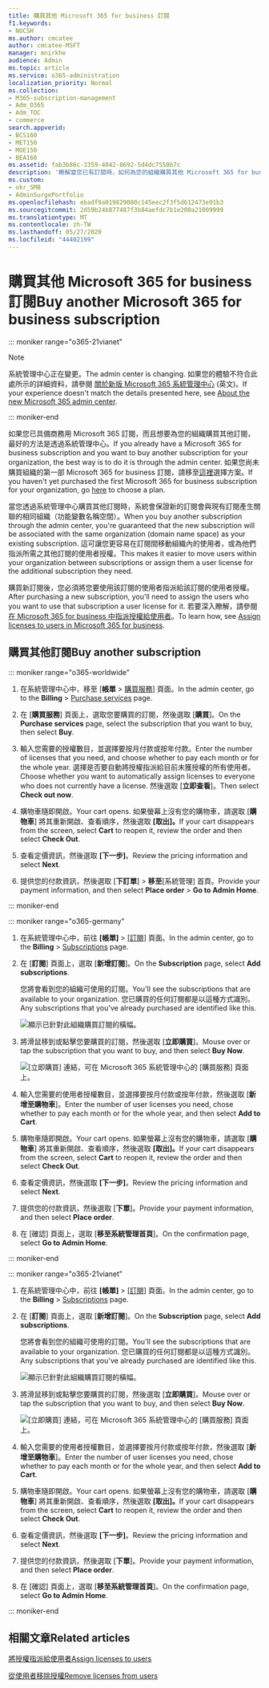 ```yaml
---
title: 購買其他 Microsoft 365 for business 訂閱
f1.keywords:
- NOCSH
ms.author: cmcatee
author: cmcatee-MSFT
manager: mnirkhe
audience: Admin
ms.topic: article
ms.service: o365-administration
localization_priority: Normal
ms.collection:
- M365-subscription-management
- Adm_O365
- Adm_TOC
- commerce
search.appverid:
- BCS160
- MET150
- MOE150
- BEA160
ms.assetid: fab3b86c-3359-4042-8692-5d4dc7550b7c
description: '瞭解當您已有訂閱時，如何為您的組織購買其他 Microsoft 365 for business 訂閱。 '
ms.custom:
- okr_SMB
- AdminSurgePortfolio
ms.openlocfilehash: ebadf9a019829080c145eec2f3f5d612473e91b3
ms.sourcegitcommit: 2d59b24b877487f3b84aefdc7b1e200a21009999
ms.translationtype: MT
ms.contentlocale: zh-TW
ms.lasthandoff: 05/27/2020
ms.locfileid: "44402199"
---
```

# <a name="buy-another-microsoft-365-for-business-subscription"></a><span data-ttu-id="8da74-103">購買其他 Microsoft 365 for business 訂閱</span><span class="sxs-lookup"><span data-stu-id="8da74-103">Buy another Microsoft 365 for business subscription</span></span>

::: moniker range="o365-21vianet"

> [!NOTE]
> <span data-ttu-id="8da74-104">系統管理中心正在變更。</span><span class="sxs-lookup"><span data-stu-id="8da74-104">The admin center is changing.</span></span> <span data-ttu-id="8da74-105">如果您的體驗不符合此處所示的詳細資料，請參閱 [關於新版 Microsoft 365 系統管理中心](https://docs.microsoft.com/microsoft-365/admin/microsoft-365-admin-center-preview?view=o365-21vianet) (英文)。</span><span class="sxs-lookup"><span data-stu-id="8da74-105">If your experience doesn't match the details presented here, see [About the new Microsoft 365 admin center](https://docs.microsoft.com/microsoft-365/admin/microsoft-365-admin-center-preview?view=o365-21vianet).</span></span>

::: moniker-end

<span data-ttu-id="8da74-106">如果您已具備商務用 Microsoft 365 訂閱，而且想要為您的組織購買其他訂閱，最好的方法是透過系統管理中心。</span><span class="sxs-lookup"><span data-stu-id="8da74-106">If you already have a Microsoft 365 for business subscription and you want to buy another subscription for your organization, the best way is to do it is through the admin center.</span></span> <span data-ttu-id="8da74-107">如果您尚未購買組織的第一部 Microsoft 365 for business 訂閱，請移至[這裡](https://products.office.com/business/compare-office-365-for-business-plans)選擇方案。</span><span class="sxs-lookup"><span data-stu-id="8da74-107">If you haven't yet purchased the first Microsoft 365 for business subscription for your organization, go [here](https://products.office.com/business/compare-office-365-for-business-plans) to choose a plan.</span></span>
  
<span data-ttu-id="8da74-108">當您透過系統管理中心購買其他訂閱時，系統會保證新的訂閱會與現有訂閱產生關聯的相同組織（功能變數名稱空間）。</span><span class="sxs-lookup"><span data-stu-id="8da74-108">When you buy another subscription through the admin center, you're guaranteed that the new subscription will be associated with the same organization (domain name space) as your existing subscription.</span></span> <span data-ttu-id="8da74-109">這可讓您更容易在訂閱間移動組織內的使用者，或為他們指派所需之其他訂閱的使用者授權。</span><span class="sxs-lookup"><span data-stu-id="8da74-109">This makes it easier to move users within your organization between subscriptions or assign them a user license for the additional subscription they need.</span></span>
  
<span data-ttu-id="8da74-110">購買新訂閱後，您必須將您要使用該訂閱的使用者指派給該訂閱的使用者授權。</span><span class="sxs-lookup"><span data-stu-id="8da74-110">After purchasing a new subscription, you'll need to assign the users who you want to use that subscription a user license for it.</span></span> <span data-ttu-id="8da74-111">若要深入瞭解，請參閱[在 Microsoft 365 for business 中指派授權給使用者](../admin/manage/assign-licenses-to-users.md)。</span><span class="sxs-lookup"><span data-stu-id="8da74-111">To learn how, see [Assign licenses to users in Microsoft 365 for business](../admin/manage/assign-licenses-to-users.md).</span></span>
  
## <a name="buy-another-subscription"></a><span data-ttu-id="8da74-112">購買其他訂閱</span><span class="sxs-lookup"><span data-stu-id="8da74-112">Buy another subscription</span></span>

::: moniker range="o365-worldwide"


1. <span data-ttu-id="8da74-113">在系統管理中心中，移至 [**帳單** \> <a href="https://go.microsoft.com/fwlink/p/?linkid=868433" target="_blank">購買服務</a>] 頁面。</span><span class="sxs-lookup"><span data-stu-id="8da74-113">In the admin center, go to the **Billing** \> <a href="https://go.microsoft.com/fwlink/p/?linkid=868433" target="_blank">Purchase services</a> page.</span></span>

2. <span data-ttu-id="8da74-114">在 [**購買服務**] 頁面上，選取您要購買的訂閱，然後選取 [**購買**]。</span><span class="sxs-lookup"><span data-stu-id="8da74-114">On the **Purchase services** page, select the subscription that you want to buy, then select **Buy**.</span></span>

3. <span data-ttu-id="8da74-115">輸入您需要的授權數目，並選擇要按月付款或按年付款。</span><span class="sxs-lookup"><span data-stu-id="8da74-115">Enter the number of licenses that you need, and choose whether to pay each month or for the whole year.</span></span> <span data-ttu-id="8da74-116">選擇是否要自動將授權指派給目前未獲授權的所有使用者。</span><span class="sxs-lookup"><span data-stu-id="8da74-116">Choose whether you want to automatically assign licenses to everyone who does not currently have a license.</span></span> <span data-ttu-id="8da74-117">然後選取 [**立即查看**]。</span><span class="sxs-lookup"><span data-stu-id="8da74-117">Then select **Check out now**.</span></span>

4. <span data-ttu-id="8da74-118">購物車隨即開啟。</span><span class="sxs-lookup"><span data-stu-id="8da74-118">Your cart opens.</span></span> <span data-ttu-id="8da74-119">如果螢幕上沒有您的購物車，請選取 [**購物車**] 將其重新開啟、查看順序，然後選取 **[取出]。**</span><span class="sxs-lookup"><span data-stu-id="8da74-119">If your cart disappears from the screen, select **Cart** to reopen it, review the order and then select **Check Out**.</span></span>

5. <span data-ttu-id="8da74-120">查看定價資訊，然後選取 **[下一步]**。</span><span class="sxs-lookup"><span data-stu-id="8da74-120">Review the pricing information and select **Next**.</span></span>

6. <span data-ttu-id="8da74-121">提供您的付款資訊，然後選取 [**下訂單**] \> **移至**[系統管理] 首頁。</span><span class="sxs-lookup"><span data-stu-id="8da74-121">Provide your payment information, and then select **Place order** \> **Go to Admin Home**.</span></span>

::: moniker-end

::: moniker range="o365-germany"

1. <span data-ttu-id="8da74-122">在系統管理中心中，前往 **[帳單]** \> <a href="https://go.microsoft.com/fwlink/p/?linkid=847745" target="_blank">[訂閱]</a> 頁面。</span><span class="sxs-lookup"><span data-stu-id="8da74-122">In the admin center, go to the **Billing** \> <a href="https://go.microsoft.com/fwlink/p/?linkid=847745" target="_blank">Subscriptions</a> page.</span></span>

2. <span data-ttu-id="8da74-123">在 [**訂閱**] 頁面上，選取 [**新增訂閱**]。</span><span class="sxs-lookup"><span data-stu-id="8da74-123">On the **Subscription** page, select **Add subscriptions**.</span></span>

    <span data-ttu-id="8da74-124">您將會看到您的組織可使用的訂閱。</span><span class="sxs-lookup"><span data-stu-id="8da74-124">You'll see the subscriptions that are available to your organization.</span></span> <span data-ttu-id="8da74-125">您已購買的任何訂閱都是以這種方式識別。</span><span class="sxs-lookup"><span data-stu-id="8da74-125">Any subscriptions that you've already purchased are identified like this.</span></span>

    ![顯示已針對此組織購買訂閱的橫幅。](../media/9e18d31a-24a5-4c64-a71c-fafd4a4feb28.png)
  
3. <span data-ttu-id="8da74-127">將滑鼠移到或點擊您要購買的訂閱，然後選取 [**立即購買**]。</span><span class="sxs-lookup"><span data-stu-id="8da74-127">Mouse over or tap the subscription that you want to buy, and then select **Buy Now**.</span></span>

    ![[立即購買] 連結，可在 Microsoft 365 系統管理中心的 [購買服務] 頁面上。](../media/f344c0a8-c58f-461d-b8e9-cddbb18f8ee8.png)
  
4. <span data-ttu-id="8da74-129">輸入您需要的使用者授權數目，並選擇要按月付款或按年付款，然後選取 [**新增至購物車**]。</span><span class="sxs-lookup"><span data-stu-id="8da74-129">Enter the number of user licenses you need, chose whether to pay each month or for the whole year, and then select **Add to Cart**.</span></span>

5. <span data-ttu-id="8da74-130">購物車隨即開啟。</span><span class="sxs-lookup"><span data-stu-id="8da74-130">Your cart opens.</span></span> <span data-ttu-id="8da74-131">如果螢幕上沒有您的購物車，請選取 [**購物車**] 將其重新開啟、查看順序，然後選取 **[取出]。**</span><span class="sxs-lookup"><span data-stu-id="8da74-131">If your cart disappears from the screen, select **Cart** to reopen it, review the order and then select **Check Out**.</span></span>

6. <span data-ttu-id="8da74-132">查看定價資訊，然後選取 **[下一步]**。</span><span class="sxs-lookup"><span data-stu-id="8da74-132">Review the pricing information and select **Next**.</span></span>

7. <span data-ttu-id="8da74-133">提供您的付款資訊，然後選取 [**下單**]。</span><span class="sxs-lookup"><span data-stu-id="8da74-133">Provide your payment information, and then select **Place order**.</span></span>

8. <span data-ttu-id="8da74-134">在 [確認] 頁面上，選取 [**移至系統管理首頁**]。</span><span class="sxs-lookup"><span data-stu-id="8da74-134">On the confirmation page, select **Go to Admin Home**.</span></span>

::: moniker-end

::: moniker range="o365-21vianet"

1. <span data-ttu-id="8da74-135">在系統管理中心中，前往 **[帳單]** \> <a href="https://go.microsoft.com/fwlink/p/?linkid=850626" target="_blank">[訂閱]</a> 頁面。</span><span class="sxs-lookup"><span data-stu-id="8da74-135">In the admin center, go to the **Billing** \> <a href="https://go.microsoft.com/fwlink/p/?linkid=850626" target="_blank">Subscriptions</a> page.</span></span>

2. <span data-ttu-id="8da74-136">在 [**訂閱**] 頁面上，選取 [**新增訂閱**]。</span><span class="sxs-lookup"><span data-stu-id="8da74-136">On the **Subscription** page, select **Add subscriptions**.</span></span>

    <span data-ttu-id="8da74-137">您將會看到您的組織可使用的訂閱。</span><span class="sxs-lookup"><span data-stu-id="8da74-137">You'll see the subscriptions that are available to your organization.</span></span> <span data-ttu-id="8da74-138">您已購買的任何訂閱都是以這種方式識別。</span><span class="sxs-lookup"><span data-stu-id="8da74-138">Any subscriptions that you've already purchased are identified like this.</span></span>

    ![顯示已針對此組織購買訂閱的橫幅。](../media/9e18d31a-24a5-4c64-a71c-fafd4a4feb28.png)
  
3. <span data-ttu-id="8da74-140">將滑鼠移到或點擊您要購買的訂閱，然後選取 [**立即購買**]。</span><span class="sxs-lookup"><span data-stu-id="8da74-140">Mouse over or tap the subscription that you want to buy, and then select **Buy Now**.</span></span>

    ![[立即購買] 連結，可在 Microsoft 365 系統管理中心的 [購買服務] 頁面上。](../media/f344c0a8-c58f-461d-b8e9-cddbb18f8ee8.png)
  
4. <span data-ttu-id="8da74-142">輸入您需要的使用者授權數目，並選擇要按月付款或按年付款，然後選取 [**新增至購物車**]。</span><span class="sxs-lookup"><span data-stu-id="8da74-142">Enter the number of user licenses you need, chose whether to pay each month or for the whole year, and then select **Add to Cart**.</span></span>

5. <span data-ttu-id="8da74-143">購物車隨即開啟。</span><span class="sxs-lookup"><span data-stu-id="8da74-143">Your cart opens.</span></span> <span data-ttu-id="8da74-144">如果螢幕上沒有您的購物車，請選取 [**購物車**] 將其重新開啟、查看順序，然後選取 **[取出]。**</span><span class="sxs-lookup"><span data-stu-id="8da74-144">If your cart disappears from the screen, select **Cart** to reopen it, review the order and then select **Check Out**.</span></span>

6. <span data-ttu-id="8da74-145">查看定價資訊，然後選取 **[下一步]**。</span><span class="sxs-lookup"><span data-stu-id="8da74-145">Review the pricing information and select **Next**.</span></span>

7. <span data-ttu-id="8da74-146">提供您的付款資訊，然後選取 [**下單**]。</span><span class="sxs-lookup"><span data-stu-id="8da74-146">Provide your payment information, and then select **Place order**.</span></span>

8. <span data-ttu-id="8da74-147">在 [確認] 頁面上，選取 [**移至系統管理首頁**]。</span><span class="sxs-lookup"><span data-stu-id="8da74-147">On the confirmation page, select **Go to Admin Home**.</span></span>

::: moniker-end

## <a name="related-articles"></a><span data-ttu-id="8da74-148">相關文章</span><span class="sxs-lookup"><span data-stu-id="8da74-148">Related articles</span></span>

[<span data-ttu-id="8da74-149">將授權指派給使用者</span><span class="sxs-lookup"><span data-stu-id="8da74-149">Assign licenses to users</span></span>](../admin/manage/assign-licenses-to-users.md)
  
[<span data-ttu-id="8da74-150">從使用者移除授權</span><span class="sxs-lookup"><span data-stu-id="8da74-150">Remove licenses from users</span></span>](../admin/manage/remove-licenses-from-users.md)
